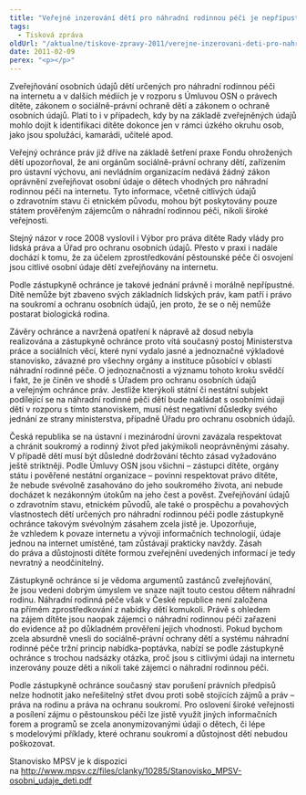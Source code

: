 ```yaml
---
title: "Veřejné inzerování dětí pro náhradní rodinnou péči je nepřípustné"
tags:
  - Tisková zpráva
oldUrl: "/aktualne/tiskove-zpravy-2011/verejne-inzerovani-deti-pro-nahradni-rodinnou-peci-je-nepripustne"
date: 2011-02-09
perex: "<p></p>"
---
```


<!-- imported from the old website -->

<p>Zveřejňování osobních údajů dětí určených pro náhradní rodinnou péči na internetu a v dalších médiích je v rozporu s Úmluvou OSN o právech dítěte, zákonem o sociálně-právní ochraně dětí a zákonem o ochraně osobních údajů. Platí to i v případech, kdy by na základě zveřejněných údajů mohlo dojít k identifikaci dítěte dokonce jen v rámci úzkého okruhu osob, jako jsou spolužáci, kamarádi, učitelé apod.</p><p>Veřejný ochránce práv již dříve na základě šetření praxe Fondu ohrožených dětí upozorňoval, že ani orgánům sociálně-právní ochrany dětí, zařízením pro ústavní výchovu, ani nevládním organizacím nedává žádný zákon oprávnění zveřejňovat osobní údaje o dětech vhodných pro náhradní rodinnou péči na internetu. Tyto informace, včetně citlivých údajů o zdravotním stavu či etnickém původu, mohou být poskytovány pouze státem prověřeným zájemcům o náhradní rodinnou péči, nikoli široké veřejnosti. </p><p>Stejný názor v roce 2008 vyslovil i Výbor pro práva dítěte Rady vlády pro lidská práva a Úřad pro ochranu osobních údajů. Přesto v praxi i nadále dochází k tomu, že za účelem zprostředkování pěstounské péče či osvojení jsou citlivé osobní údaje dětí zveřejňovány na internetu. </p><p>Podle zástupkyně ochránce je takové jednání právně i morálně nepřípustné. Dítě nemůže být zbaveno svých základních lidských práv, kam patří i právo na soukromí a ochranu osobních údajů, jen proto, že se o něj nemůže postarat biologická rodina. </p><p>Závěry ochránce a navržená opatření k nápravě až dosud nebyla realizována a zástupkyně ochránce proto vítá současný postoj Ministerstva práce a sociálních věcí, které nyní vydalo jasné a jednoznačné výkladové stanovisko, závazné pro všechny orgány a instituce působící v oblasti náhradní rodinné péče. O jednoznačnosti a významu tohoto kroku svědčí i fakt, že je činěn ve shodě s Úřadem pro ochranu osobních údajů a veřejným ochránce práv. Jestliže kterýkoli státní či nestátní subjekt podílející se na náhradní rodinné péči dětí bude nakládat s osobními údaji dětí v rozporu s tímto stanoviskem, musí nést negativní důsledky svého jednání ze strany ministerstva, případně Úřadu pro ochranu osobních údajů.</p><p>Česká republika se na ústavní i mezinárodní úrovni zavázala respektovat a chránit soukromý a rodinný život před jakýmikoli neoprávněnými zásahy. V případě dětí musí být důsledné dodržování těchto zásad vyžadováno ještě striktněji. Podle Úmluvy OSN jsou všichni – zástupci dítěte, orgány státu i pověřené nestátní organizace – povinni respektovat právo dítěte, že nebude svévolně zasahováno do jeho soukromého života, ani nebude docházet k nezákonným útokům na jeho čest a pověst. Zveřejňování údajů o zdravotním stavu, etnickém původů, ale také o prospěchu a povahových vlastnostech dětí určených pro náhradní rodinnou péči podle zástupkyně ochránce takovým svévolným zásahem zcela jistě je. Upozorňuje, že vzhledem k povaze internetu a vývoji informačních technologií, údaje jednou na internet umístěné, tam zůstávají prakticky navždy. Zásah do práva a důstojnosti dítěte formou zveřejnění uvedených informací je tedy nevratný a neodčinitelný.</p><p>Zástupkyně ochránce si je vědoma argumentů zastánců zveřejňování, že jsou vedeni dobrým úmyslem ve snaze najít touto cestou dětem náhradní rodinu. Náhradní rodinná péče však v České republice není založena na přímém zprostředkování z nabídky dětí komukoli. Právě s ohledem na zájem dítěte jsou naopak zájemci o náhradní rodinnou péči zařazeni do evidence až po důkladném prověření jejich vhodnosti. Pokud bychom zcela absurdně vnesli do sociálně-právní ochrany dětí a systému náhradní rodinné péče tržní princip nabídka-poptávka, nabízí se podle zástupkyně ochránce s trochou nadsázky otázka, proč jsou s citlivými údaji na internetu inzerovány pouze děti a nikoli také zájemci o náhradní rodinnou péči. </p><p>Podle zástupkyně ochránce současný stav porušení právních předpisů nelze hodnotit jako neřešitelný střet dvou proti sobě stojících zájmů a práv – práva na rodinu a práva na ochranu soukromí. Pro oslovení široké veřejnosti a posílení zájmu o pěstounskou péči lze jistě využít jiných informačních forem a programů se zcela anonymizovanými údaji o dětech, či lépe s modelovými příklady, které ochranu soukromí a důstojnost dětí nebudou poškozovat.</p><p>Stanovisko MPSV je k dispozici na <a title="Otevření do nového okna" href="http://www.mpsv.cz/files/clanky/10285/Stanovisko_MPSV-osobni_udaje_deti.pdf" target="_blank">http://www.mpsv.cz/files/clanky/10285/Stanovisko_MPSV-osobni_udaje_deti.pdf</a> <img alt="" src="https://www.ochrance.cz/typo3/ext/od_linkdesc/icons/external.gif" class="od_linkdesc_icon_external" /></p><p></p><p></p>
